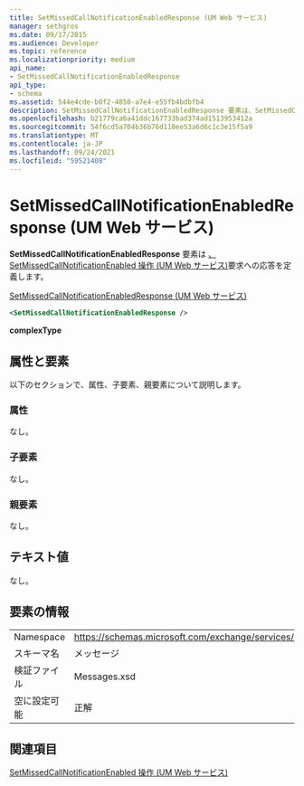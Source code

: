 ```yaml
---
title: SetMissedCallNotificationEnabledResponse (UM Web サービス)
manager: sethgros
ms.date: 09/17/2015
ms.audience: Developer
ms.topic: reference
ms.localizationpriority: medium
api_name:
- SetMissedCallNotificationEnabledResponse
api_type:
- schema
ms.assetid: 544e4cde-b0f2-4850-a7e4-e55fb4bdbfb4
description: SetMissedCallNotificationEnabledResponse 要素は、SetMissedCallNotificationEnabled 操作 (UM Web サービス) 要求への応答を定義します。
ms.openlocfilehash: b21779ca6a41ddc167733bad374ad1513953412a
ms.sourcegitcommit: 54f6cd5a704b36b76d110ee53a6d6c1c3e15f5a9
ms.translationtype: MT
ms.contentlocale: ja-JP
ms.lasthandoff: 09/24/2021
ms.locfileid: "59521408"
---
```

# <a name="setmissedcallnotificationenabledresponse-um-web-service"></a>SetMissedCallNotificationEnabledResponse (UM Web サービス)

**SetMissedCallNotificationEnabledResponse** 要素は [、SetMissedCallNotificationEnabled 操作 (UM Web サービス)](setmissedcallnotificationenabled-operation-um-web-service.md)要求への応答を定義します。 
  
[SetMissedCallNotificationEnabledResponse (UM Web サービス)](setmissedcallnotificationenabledresponse-um-web-service.md)
  
```xml
<SetMissedCallNotificationEnabledResponse />
```

 **complexType**
## <a name="attributes-and-elements"></a>属性と要素

以下のセクションで、属性、子要素、親要素について説明します。
  
### <a name="attributes"></a>属性

なし。
  
### <a name="child-elements"></a>子要素

なし。
  
### <a name="parent-elements"></a>親要素

なし。
  
## <a name="text-value"></a>テキスト値

なし。
  
## <a name="element-information"></a>要素の情報

|||
|:-----|:-----|
|Namespace  <br/> |https://schemas.microsoft.com/exchange/services/2006/messages  <br/> |
|スキーマ名  <br/> |メッセージ  <br/> |
|検証ファイル  <br/> |Messages.xsd  <br/> |
|空に設定可能  <br/> |正解  <br/> |
   
## <a name="see-also"></a>関連項目



[SetMissedCallNotificationEnabled 操作 (UM Web サービス)](setmissedcallnotificationenabled-operation-um-web-service.md)

